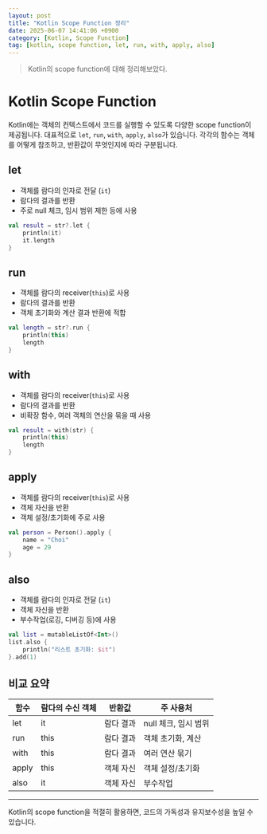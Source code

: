 ```yaml
---
layout: post
title: "Kotlin Scope Function 정리"
date: 2025-06-07 14:41:06 +0900
category: [Kotlin, Scope Function]
tag: [kotlin, scope function, let, run, with, apply, also]
---
```

> Kotlin의 scope function에 대해 정리해보았다.

# Kotlin Scope Function

Kotlin에는 객체의 컨텍스트에서 코드를 실행할 수 있도록 다양한 scope function이 제공됩니다. 대표적으로 `let`, `run`, `with`, `apply`, `also`가 있습니다. 각각의 함수는 객체를 어떻게 참조하고, 반환값이 무엇인지에 따라 구분됩니다.

## let
- 객체를 람다의 인자로 전달 (`it`)
- 람다의 결과를 반환
- 주로 null 체크, 임시 범위 제한 등에 사용

```kotlin
val result = str?.let {
    println(it)
    it.length
}
```

## run
- 객체를 람다의 receiver(`this`)로 사용
- 람다의 결과를 반환
- 객체 초기화와 계산 결과 반환에 적합

```kotlin
val length = str?.run {
    println(this)
    length
}
```

## with
- 객체를 람다의 receiver(`this`)로 사용
- 람다의 결과를 반환
- 비확장 함수, 여러 객체의 연산을 묶을 때 사용

```kotlin
val result = with(str) {
    println(this)
    length
}
```

## apply
- 객체를 람다의 receiver(`this`)로 사용
- 객체 자신을 반환
- 객체 설정/초기화에 주로 사용

```kotlin
val person = Person().apply {
    name = "Choi"
    age = 29
}
```

## also
- 객체를 람다의 인자로 전달 (`it`)
- 객체 자신을 반환
- 부수작업(로깅, 디버깅 등)에 사용

```kotlin
val list = mutableListOf<Int>()
list.also {
    println("리스트 초기화: $it")
}.add(1)
```

## 비교 요약

| 함수   | 람다의 수신 객체 | 반환값      | 주 사용처           |
|--------|------------------|-------------|---------------------|
| let    | it               | 람다 결과   | null 체크, 임시 범위 |
| run    | this             | 람다 결과   | 객체 초기화, 계산   |
| with   | this             | 람다 결과   | 여러 연산 묶기      |
| apply  | this             | 객체 자신   | 객체 설정/초기화   |
| also   | it               | 객체 자신   | 부수작업           |


---

Kotlin의 scope function을 적절히 활용하면, 코드의 가독성과 유지보수성을 높일 수 있습니다.
